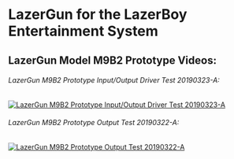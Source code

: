 # LazerGun for the LazerBoy Entertainment System






## LazerGun Model M9B2 Prototype Videos:




###### LazerGun M9B2 Prototype Input/Output Driver Test 20190323-A:

[![LazerGun M9B2 Prototype Input/Output Driver Test 20190323-A](https://img.youtube.com/vi/njftzG4w6X8/0.jpg)](https://www.youtube.com/watch?v=njftzG4w6X8 "LazerGun M9B2 Prototype Input/Output Driver Test 20190323-A")




###### LazerGun M9B2 Prototype Output Test 20190322-A:

[![LazerGun M9B2 Prototype Output Test 20190322-A](https://img.youtube.com/vi/ZVAvvredhDk/0.jpg)](https://www.youtube.com/watch?v=ZVAvvredhDk "LazerGun M9B2 Prototype Output Test 20190322-A")
